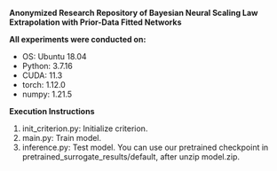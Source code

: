 **Anonymized Research Repository of Bayesian Neural Scaling Law Extrapolation with Prior-Data Fitted Networks**

**All experiments were conducted on:**
- OS: Ubuntu 18.04
- Python: 3.7.16
- CUDA: 11.3
- torch: 1.12.0
- numpy: 1.21.5

**Execution Instructions**
1. init_criterion.py: Initialize criterion.
2. main.py: Train model.
3. inference.py: Test model. You can use our pretrained checkpoint in pretrained_surrogate_results/default, after unzip model.zip.
